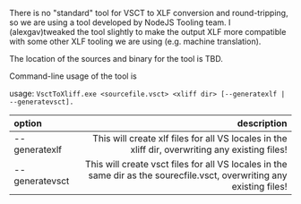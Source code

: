 There is no "standard" tool for VSCT to XLF conversion and round-tripping, so we are using a tool developed by NodeJS Tooling team. I (alexgav)tweaked the tool slightly to make the output XLF more compatible with some other XLF tooling we are using (e.g. machine translation). 

The location of the sources and binary for the tool is TBD.

Command-line usage of the tool is 

usage: ```VsctToXliff.exe <sourcefile.vsct> <xliff dir> [--generatexlf | --generatevsct].```

|option|description|
|:-- | --:|
|--generatexlf | This will create xlf files for all VS locales in the xliff dir, overwriting any existing files!|
|--generatevsct | This will create vsct files for all VS locales in the same dir as the sourecfile.vsct, overwriting any existing files!|